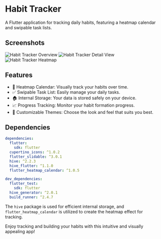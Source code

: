 # Habit Tracker

A Flutter application for tracking daily habits, featuring a heatmap calendar and swipable task lists.

## Screenshots
![Habit Tracker Overview](https://github.com/ahbarabdellah/habit-tracker/assets/71067263/6990f59d-3d68-4c2f-93f0-07e931bad5d7)
![Habit Tracker Detail View](https://github.com/ahbarabdellah/habit-tracker/assets/71067263/17f39509-cb8f-4b2d-ac2d-75ef592316b0)
![Habit Tracker Heatmap](https://github.com/ahbarabdellah/habit-tracker/assets/71067263/75bb43db-d1ce-40fa-912b-aa25677ade8a)

## Features
- 📅 Heatmap Calendar: Visually track your habits over time.
- ✅ Swipable Task List: Easily manage your daily tasks.
- 🏠 Internal Storage: Your data is stored safely on your device.
- 📈 Progress Tracking: Monitor your habit formation progress.
- 🎨 Customizable Themes: Choose the look and feel that suits you best.

## Dependencies

```yaml
dependencies:
  flutter:
    sdk: flutter
  cupertino_icons: ^1.0.2
  flutter_slidable: ^3.0.1
  hive: ^2.2.3
  hive_flutter: ^1.1.0
  flutter_heatmap_calendar: ^1.0.5

dev_dependencies:
  flutter_test:
    sdk: flutter
  hive_generator: ^2.0.1
  build_runner: ^2.4.7
```

The `hive` package is used for efficient internal storage, and `flutter_heatmap_calendar` is utilized to create the heatmap effect for tracking.

Enjoy tracking and building your habits with this intuitive and visually appealing app!
